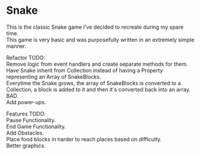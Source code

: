 Snake
=========

This is the classic Snake game I've decided to recreate during my spare time.<br />
This game is very basic and was purposefully written in an extremely simple manner.<br />

Refactor TODO:<br />
Remove logic from event handlers and create separate methods for them.<br />
Have Snake inherit from Collection instead of having a Property representing an Array of SnakeBlocks.<br />
Everytime the Snake grows, the array of SnakeBlocks is converted to a Collection, a block is added to it and then it's converted back into an array. BAD.<br />
Add power-ups.

Features TODO:<br />
Pause Functionality.<br />
End Game Functionality.<br />
Add Obstacles.<br />
Place food blocks in harder to reach places based on difficulty.<br />
Better graphics.
